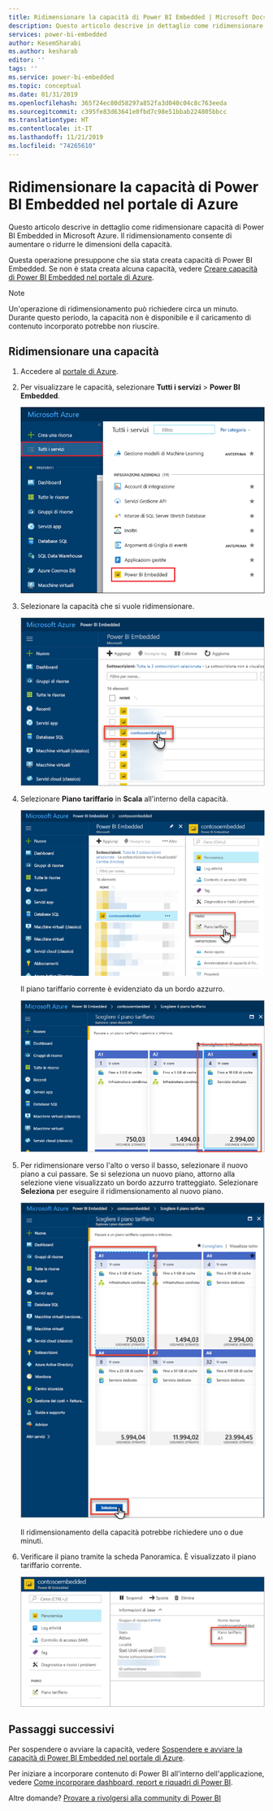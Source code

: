 ```yaml
---
title: Ridimensionare la capacità di Power BI Embedded | Microsoft Docs
description: Questo articolo descrive in dettaglio come ridimensionare capacità di Power BI Embedded in Microsoft Azure.
services: power-bi-embedded
author: KesemSharabi
ms.author: kesharab
editor: ''
tags: ''
ms.service: power-bi-embedded
ms.topic: conceptual
ms.date: 01/31/2019
ms.openlocfilehash: 365f24ec80d58297a852fa3d040c04c8c763eeda
ms.sourcegitcommit: c395fe83d63641e0fbd7c98e51bbab224805bbcc
ms.translationtype: HT
ms.contentlocale: it-IT
ms.lasthandoff: 11/21/2019
ms.locfileid: "74265610"
---
```

# <a name="scale-your-power-bi-embedded-capacity-in-the-azure-portal"></a>Ridimensionare la capacità di Power BI Embedded nel portale di Azure

Questo articolo descrive in dettaglio come ridimensionare capacità di Power BI Embedded in Microsoft Azure. Il ridimensionamento consente di aumentare o ridurre le dimensioni della capacità.

Questa operazione presuppone che sia stata creata capacità di Power BI Embedded. Se non è stata creata alcuna capacità, vedere [Creare capacità di Power BI Embedded nel portale di Azure](azure-pbie-create-capacity.md).

> [!NOTE]
> Un'operazione di ridimensionamento può richiedere circa un minuto. Durante questo periodo, la capacità non è disponibile e il caricamento di contenuto incorporato potrebbe non riuscire.

## <a name="scale-a-capacity"></a>Ridimensionare una capacità

1. Accedere al [portale di Azure](https://portal.azure.com/).

2. Per visualizzare le capacità, selezionare **Tutti i servizi** > **Power BI Embedded**.

    ![Tutti i servizi all'interno del portale di Azure](media/azure-pbie-scale-capacity/azure-portal-more-services.png)

3. Selezionare la capacità che si vuole ridimensionare.

    ![Elenco di capacità di Power BI Embedded all'interno del portale di Azure](media/azure-pbie-scale-capacity/azure-portal-capacity-list.png)

4. Selezionare **Piano tariffario** in **Scala** all'interno della capacità.

    ![Opzione Piano tariffario in Scala](media/azure-pbie-scale-capacity/azure-portal-scale-pricing-tier.png)

    Il piano tariffario corrente è evidenziato da un bordo azzurro.

    ![Piano tariffario corrente evidenziato da un bordo azzurro](media/azure-pbie-scale-capacity/azure-portal-current-tier.png)

5. Per ridimensionare verso l'alto o verso il basso, selezionare il nuovo piano a cui passare. Se si seleziona un nuovo piano, attorno alla selezione viene visualizzato un bordo azzurro tratteggiato. Selezionare **Seleziona** per eseguire il ridimensionamento al nuovo piano.

    ![Selezionare un nuovo piano](media/azure-pbie-scale-capacity/azure-portal-select-new-tier.png)

    Il ridimensionamento della capacità potrebbe richiedere uno o due minuti.

6. Verificare il piano tramite la scheda Panoramica. È visualizzato il piano tariffario corrente.

    ![Confermare il piano corrente](media/azure-pbie-scale-capacity/azure-portal-confirm-tier.png)

## <a name="next-steps"></a>Passaggi successivi

Per sospendere o avviare la capacità, vedere [Sospendere e avviare la capacità di Power BI Embedded nel portale di Azure](azure-pbie-pause-start.md).

Per iniziare a incorporare contenuto di Power BI all'interno dell'applicazione, vedere [Come incorporare dashboard, report e riquadri di Power BI](https://powerbi.microsoft.com/documentation/powerbi-developer-embedding-content/).

Altre domande? [Provare a rivolgersi alla community di Power BI](https://community.powerbi.com/)
